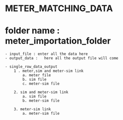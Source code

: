 # METER_MATCHING_DATA


#  folder name :  meter_importation_folder

    - input_file : enter all the data here
    - output_data :   here all the output file will come

    - single_row_data_output
        1 . meter,sim and meter-sim link
            a. meter file
            b. sim file
            c. meter-sim file

        2. sim and meter-sim link
            a. sim file
            b. meter-sim file 

        3. meter-sim link
            a. meter-sim file